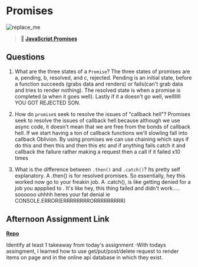 # Promises

![replace_me](https://codeworks.blob.core.windows.net/public/assets/img/illustrations/placeholder.svg)

> **📖 [JavaScript Promises](https://codeworksacademy.com/fs-student-guide/resources/wk4/02-Promises)**

## Questions

1. What are the three states of a `Promise`?
  The three states of promises are a, pending, b, resolved, and c, rejected. Pending is an initial state, before a function succeeds (grabs data and renders) or fails(can't grab data and tries to render nothing).  The resolved state is when a promise is completed (a when it goes well). Lastly if it a doesn't go well, welllllll YOU GOT REJECTED SON.


2. How do `promise`s seek to resolve the issues of "callback hell"?
Promises seek to resolve the issues of callback hell because although we use async code, it doesn't mean that we are free from the bonds of callback hell. If we start having a ton of callback functions we'll slowling fall into callback Oblivion. By using promises we can use chaining which says if do this and then this and then this etc and if anything fails catch it and callback the failure rather making a request then a call if it failed x10 times


3. What is the difference between `.then()` and `.catch()`?
  Its pretty self explanatory. A .then() is for resolved promises. So essentially, hey this worked now go to your freakin job. A .catch(), is like getting denied for a job you appplied to . It's like hey, this thing failed and didn't work..... soooooo uhhhh heres your fat denial ie CONSOLE.ERROR(ERRRRRRRRORRRRRRRRR)


## Afternoon Assignment Link

**[Repo](https://github.com/Omanmano2/winter21-gregslist-mvc.git)**

Identify at least 1 takeaway from today's assignment
-With todays assingment, I learned how to use get/put/post/delete request to render items on page and in the online api database in which they exist.
